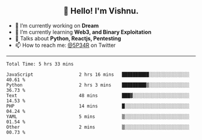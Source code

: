 <h2 align="center">👋 Hello! I'm Vishnu.</h2>


- 🔭 I’m currently working on **Dream**
- 🌱 I’m currently learning **Web3, and Binary Exploitation**
- 💬 Talks about **Python, Reactjs, Pentesting**
- 📫 How to reach me: [@5P34R](https://twitter.com/Vishnu27302693) on Twitter

---
<!--START_SECTION:waka-->

```text
Total Time: 5 hrs 33 mins

JavaScript                 2 hrs 16 mins   ██████████░░░░░░░░░░░░░░░   40.61 %
Python                     2 hrs 3 mins    █████████▒░░░░░░░░░░░░░░░   36.73 %
Text                       48 mins         ███▓░░░░░░░░░░░░░░░░░░░░░   14.53 %
PHP                        14 mins         █░░░░░░░░░░░░░░░░░░░░░░░░   04.24 %
YAML                       5 mins          ▒░░░░░░░░░░░░░░░░░░░░░░░░   01.54 %
Other                      2 mins          ▒░░░░░░░░░░░░░░░░░░░░░░░░   00.73 %
```

<!--END_SECTION:waka-->
